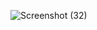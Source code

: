![Screenshot (32)](https://github.com/user-attachments/assets/fe6f9671-e840-48af-8bc4-cdd650f8aae2)


